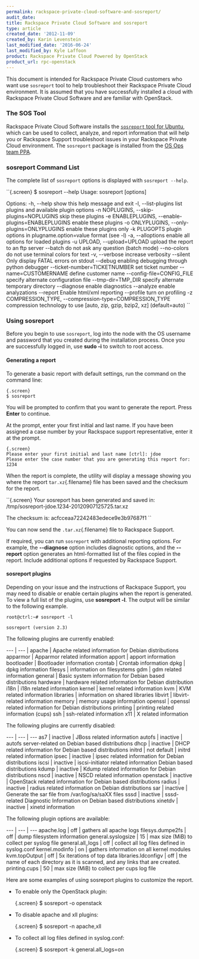 ```yaml
---
permalink: rackspace-private-cloud-software-and-sosreport/
audit_date:
title: Rackspace Private Cloud Software and sosreport
type: article
created_date: '2012-11-09'
created_by: Karin Levenstein
last_modified_date: '2016-06-24'
last_modified_by: Kyle Laffoon
product: Rackspace Private Cloud Powered by OpenStack
product_url: rpc-openstack
---
```


This document is intended for Rackspace Private Cloud customers who want
use `sosreport` tool to help troubleshoot their Rackspace Private Cloud
environment. It is assumed that you have successfully installed a cloud
with Rackspace Private Cloud Software and are familiar with OpenStack.

### The SOS Tool

Rackspace Private Cloud Software installs the [`sosreport` tool for
Ubuntu](https://github.com/sosreport/sosreport), which can be used to
collect, analyze, and report information that will help you or Rackspace
Support troubleshoot issues in your Rackspace Private Cloud environment.
The `sosreport` package is installed from the [OS Ops team
PPA](https://launchpad.net/~osops-packaging/+archive/ppa).

### sosreport Command List

The complete list of `sosreport` options is displayed with
`sosreport --help`.

``{.screen}
$ sosreport --help
Usage: sosreport [options]

Options:
-h, --help            show this help message and exit
-l, --list-plugins    list plugins and available plugin options
-n NOPLUGINS, --skip-plugins=NOPLUGINS
                skip these plugins
-e ENABLEPLUGINS, --enable-plugins=ENABLEPLUGINS
                    enable these plugins
-o ONLYPLUGINS, --only-plugins=ONLYPLUGINS
                    enable these plugins only
  -k PLUGOPTS           plugin options in plugname.option=value format (see
                      -l)
  -a, --alloptions      enable all options for loaded plugins
  -u UPLOAD, --upload=UPLOAD
                      upload the report to an ftp server
--batch               do not ask any question (batch mode)
--no-colors           do not use terminal colors for text
-v, --verbose         increase verbosity
--silent              Only display FATAL errors on stdout
--debug               enabling debugging through python debugger
--ticket-number=TICKETNUMBER
                    set ticket number
--name=CUSTOMERNAME   define customer name
--config-file=CONFIG_FILE
                    specify alternate configuration file
--tmp-dir=TMP_DIR     specify alternate temporary directory
--diagnose            enable diagnostics
--analyze             enable analyzations
--report              Enable html/xml reporting
--profile             turn on profiling
-z COMPRESSION_TYPE, --compression-type=COMPRESSION_TYPE
                    compression technology to use [auto, zip, gzip, bzip2,
                    xz] (default=auto)
``

### Using sosreport

Before you begin to use `sosreport`, log into the node with the OS
username and password that you created during the installation process.
Once you are successfully logged in, use <span class="command">**sudo
-i**</span> to switch to root access.

#### Generating a report

To generate a basic report with default settings, run the command on the
command line:

    {.screen}
    $ sosreport

You will be prompted to confirm that you want to generate the report.
Press **Enter** to continue.

At the prompt, enter your first initial and last name. If you have been
assigned a case number by your Rackspace support representative, enter
it at the prompt.

    {.screen}
    Please enter your first initial and last name [ctrl]: jdoe
    Please enter the case number that you are generating this report for: 1234

When the report is complete, the utility will display a message showing
you where the report `tar.xz`{.filename} file has been saved and the
checksum for the report.

``{.screen}
Your sosreport has been generated and saved in:
/tmp/sosreport-jdoe.1234-20120907125725.tar.xz

The checksum is: acfcceaa72242483edece9e3b97687f1
``

You can now send the `.tar.xz`{.filename} file to Rackspace Support.

If required, you can run `sosreport` with additional reporting options.
For example, the **--diagnose** option
includes diagnostic options, and the **--report** option generates an html-formatted
list of the files copied in the report. Include additional options if
requested by Rackspace Support.

#### sosreport plugins

Depending on your issue and the instructions of Rackspace Support, you
may need to disable or enable certain plugins when the report is
generated. To view a full list of the plugins, use **sosreport -l**. The output will be similar to
the following example.

``` {.screen}
root@ctrl:~# sosreport -l

sosreport (version 2.3)
```

The following plugins are currently enabled:

--- | --- |
 apache | Apache related information for Debian distributions
 apparmor | Apparmor related information
 apport | apport information
 bootloader | Bootloader information
 crontab | Crontab information
 dpkg | dpkg information
 filesys | information on filesystems
 gdm | gdm related information
 general | Basic system information for Debian based distributions
 hardware | hardware related information for Debian distribution
 i18n | i18n related information
 kernel | kernel related information
 kvm | KVM related information
 libraries | information on shared libraries
 libvirt | libvirt-related information
 memory | memory usage information
 openssl | openssl related information for Debian distributions
 printing | printing related information (cups)
 ssh | ssh-related information
 x11 | X related information

The following plugins are currently disabled:

--- | --- | ---
 as7 | inactive | JBoss related information
 autofs | inactive | autofs server-related on Debian based distributions
 dhcp | inactive | DHCP related information for Debian based distributions
 initrd  | not default | initrd related information
 ipsec | inactive | ipsec related information for Debian distributions
 iscsi | inactive | iscsi-initiator related information Debian based distributions
 kdump | inactive | Kdump related information for Debian distributions
 nscd | inactive | NSCD related information
 openstack | inactive | OpenStack related information for Debian based distributions
 radius | inactive | radius related information on Debian distributions
 sar | inactive | Generate the sar file from /var/log/sa/saXX files
 sssd | inactive | sssd-related Diagnostic Information on Debian based distributions
 xinetdv | inactive | xinetd information

The following plugin options are available:

--- | --- | ---
 apache.log | off | gathers all apache logs
 filesys.dumpe2fs | off | dump filesystem information
 general.syslogsize | 15 | max size (MiB) to collect per syslog file
 general.all_logs | off | collect all log files defined in syslog.conf
 kernel.modinfo | on | gathers information on all kernel modules
 kvm.topOutput | off | 5x iterations of top data
 libraries.ldconfigv | off | the name of each directory as it is scanned, and any links that are created.
 printing.cups | 50 | max size (MiB) to collect per cups log file


Here are some examples of using sosreport plugins to customize the
report.

-   To enable only the OpenStack plugin:

    {.screen}
    $ sosreport -o openstack

-   To disable apache and xll plugins:

    {.screen}
    $ sosreport -n apache,xll

-   To collect all log files defined in syslog.conf:

    {.screen}
    $ sosreport -k general.all_logs=on
